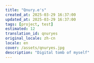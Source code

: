 ```yaml
---
title: "Qnury.e's"
created_at: 2025-03-29 16:37:00
updated_at: 2025-03-29 16:37:00
tags: [project, test]
estimated: 12
translation_id: qnuryes
original_locale: zh-cn
locale: en
cover: /assets/qnuryes.jpg
description: "Digital tomb of myself"
---
```

